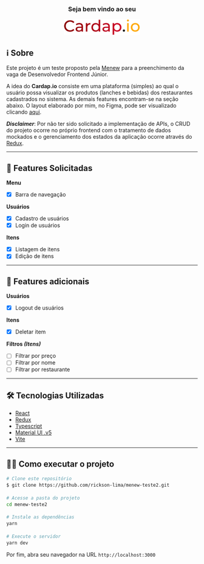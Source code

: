<div align="center">
<h3>Seja bem vindo ao seu</h3>

<img src=".github/Logo.svg" width="200">

</div>

## **ℹ️ Sobre**

Este projeto é um teste proposto pela [Menew](https://www.menew.com.br/) para a preenchimento da vaga de Desenvolvedor Frontend Júnior.

A idea do **Cardap.io** consiste em uma plataforma (simples) ao qual o usuário possa visualizar os produtos (lanches e bebidas) dos restaurantes cadastrados no sistema. As demais features encontram-se na seção abaixo. O layout elaborado por mim, no Figma, pode ser visualizado clicando [aqui](https://www.figma.com/file/RH6zQXx8SROVVbDb4wYNCP/Menew-Test?node-id=0%3A1).

**_Disclaimer_**: Por não ter sido solicitado a implementação de APIs, o CRUD do projeto ocorre no próprio frontend com o tratamento de dados mockados e o gerenciamento dos estados da aplicação ocorre através do [Redux](https://redux.js.org/).

---

## **📑 Features Solicitadas**

**Menu**

- [X] Barra de navegação

**Usuários**

- [X] Cadastro de usuários
- [X] Login de usuários

**Itens**

- [X] Listagem de itens
- [X] Edição de itens

---

## **🚀 Features adicionais**

**Usuários**

- [x] Logout de usuários

**Itens**
- [X] Deletar item

**Filtros _(Itens)_**

- [ ] Filtrar por preço
- [ ] Filtrar por nome
- [ ] Filtrar por restaurante

---

## **🛠️ Tecnologias Utilizadas**

- [React](https://pt-br.reactjs.org/)
- [Redux](https://redux.js.org/)
- [Typescript](https://www.typescriptlang.org/)
- [Material UI .v5](https://mui.com/pt/)
- [Vite](https://vitejs.dev/)

---

## 👨‍💻 Como executar o projeto

```bash
# Clone este repositório
$ git clone https://github.com/rickson-lima/menew-teste2.git

# Acesse a pasta do projeto
cd menew-teste2

# Instale as dependências
yarn

# Execute o servidor
yarn dev
```

Por fim, abra seu navegador na URL `http://localhost:3000`
<br>
